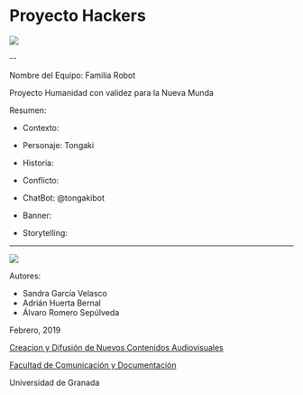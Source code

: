 # Proyecto Hackers


![](http://www.fd4a.net/Android_Icons/3D-Matrix-Pro-Vol-3-Revolution.png)

--

Nombre del Equipo: Familia Robot

Proyecto Humanidad con validez para la Nueva Munda

Resumen:  


- Contexto: 

- Personaje: Tongaki

- Historia: 

- Conflicto: 




- ChatBot:  @tongakibot

- Banner:  

- Storytelling: 

------
![](https://upload.wikimedia.org/wikipedia/commons/thumb/6/62/CC-BY-SA-Andere_Wikis_%28v%29.svg/200px-CC-BY-SA-Andere_Wikis_%28v%29.svg.png)


Autores: 
- Sandra García Velasco
- Adrián Huerta Bernal
- Álvaro Romero Sepúlveda 

<!---
Lista completa de emojis de markDown - https://gist.github.com/rxaviers/7360908) 
-->



Febrero, 2019

[Creacion y Difusión de Nuevos Contenidos Audiovisuales](http://utopolis.ugr.es/medialab)

[Facultad de Comunicación y Documentación](http://fcd.ugr.es)

Universidad de Granada
